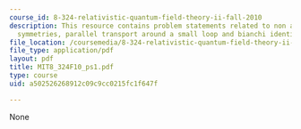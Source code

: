 ```yaml
---
course_id: 8-324-relativistic-quantum-field-theory-ii-fall-2010
description: This resource contains problem statements related to non abelian global
  symmetries, parallel transport around a small loop and bianchi identity.
file_location: /coursemedia/8-324-relativistic-quantum-field-theory-ii-fall-2010/a502526268912c09c9cc0215fc1f647f_MIT8_324F10_ps1.pdf
file_type: application/pdf
layout: pdf
title: MIT8_324F10_ps1.pdf
type: course
uid: a502526268912c09c9cc0215fc1f647f

---
```

None